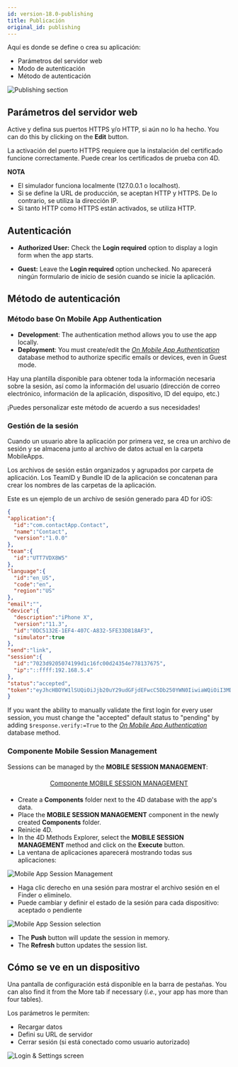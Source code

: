 ```yaml
---
id: version-18.0-publishing
title: Publicación
original_id: publishing
---
```


Aquí es donde se define o crea su aplicación:

* Parámetros del servidor web
* Modo de autenticación
* Método de autenticación

![Publishing section](assets/en/project-editor/Publishing-section-4D-for-iOS.png)

## Parámetros del servidor web

Active y defina sus puertos HTTPS y/o HTTP, si aún no lo ha hecho. You can do this by clicking on the **Edit** button.

La activación del puerto HTTPS requiere que la instalación del certificado funcione correctamente. Puede crear los certificados de prueba con 4D.<div markdown="1" class = "tips">
**NOTA**

* El simulador funciona localmente (127.0.0.1 o localhost).
* Si se define la URL de producción, se aceptan HTTP y HTTPS. De lo contrario, se utiliza la dirección IP.
* Si tanto HTTP como HTTPS están activados, se utiliza HTTP.</div>

## Autenticación

* **Authorized User:** Check the **Login required** option to display a login form when the app starts.

* **Guest:** Leave the **Login required** option unchecked. No aparecerá ningún formulario de inicio de sesión cuando se inicie la aplicación.

## Método de autenticación

### Método base On Mobile App Authentication

* **Development**: The authentication method allows you to use the app locally.
* **Deployment**: You must create/edit the [*On Mobile App Authentication*](https://doc.4d.com/4Dv17R3/4D/17-R3/On-Mobile-App-Authentication-database-method.301-3906587.en.html) database method to authorize specific emails or devices, even in Guest mode.

Hay una plantilla disponible para obtener toda la información necesaria sobre la sesión, así como la información del usuario (dirección de correo electrónico, información de la aplicación, dispositivo, ID del equipo, etc.)

¡Puedes personalizar este método de acuerdo a sus necesidades!

### Gestión de la sesión

Cuando un usuario abre la aplicación por primera vez, se crea un archivo de sesión y se almacena junto al archivo de datos actual en la carpeta MobileApps.

Los archivos de sesión están organizados y agrupados por carpeta de aplicación. Los TeamID y Bundle ID de la aplicación se concatenan para crear los nombres de las carpetas de la aplicación.

Este es un ejemplo de un archivo de sesión generado para 4D for iOS:

```json
{
"application":{
  "id":"com.contactApp.Contact",
  "name":"Contact",
  "version":"1.0.0"
},
"team":{
  "id":"UTT7VDX8W5"
},
"language":{
  "id":"en_US",
  "code":"en",
  "region":"US"
},
"email":"",
"device":{
  "description":"iPhone X",
  "version":"11.3",
  "id":"0DC5132E-1EF4-407C-A832-5FE33D818AF3",
  "simulator":true
},
"send":"link",
"session":{
  "id":"7023d9205074199d1c16fc00d24354e778137675",
  "ip":"::ffff:192.168.5.4"
},
"status":"accepted",
"token":"eyJhcHBOYW1lSUQiOiJjb20uY29udGFjdEFwcC5Db250YWN0IiwiaWQiOiI3MDIzZDkyMDUwNzQxOTlkMWMxNmZjMDBkMjQzNTRlNzc4MTM3Njc1IiwidGVhbUlEIjoiVVRUN1ZEWDhXNSJ9"
}

```

If you want the ability to manually validate the first login for every user session, you must change the "accepted" default status to "pending" by adding `$response.verify:=True` to the [*On Mobile App Authentication*](https://doc.4d.com/4Dv17R3/4D/17-R3/On-Mobile-App-Authentication-database-method.301-3906587.en.html) database method.


### Componente Mobile Session Management

Sessions can be managed by the **MOBILE SESSION MANAGEMENT**:

<div markdown="1" style="text-align: center; margin-top: 20px; margin-bottom: 20px">
<a class="button"
href="../assets/en/session-management/MOBILE-SESSION-MANAGEMENT.zip">Componente MOBILE SESSION MANAGEMENT</a>
</div>

* Create a **Components** folder next to the 4D database with the app's data.
* Place the **MOBILE SESSION MANAGEMENT** component in the newly created **Components** folder.
* Reinicie 4D.
* In the 4D Methods Explorer, select the **MOBILE SESSION MANAGEMENT** method and click on the **Execute** button.
* La ventana de aplicaciones aparecerá mostrando todas sus aplicaciones:

![Mobile App Session Management](assets/en/session-management/Mobile-App-Session-Management.png)

* Haga clic derecho en una sesión para mostrar el archivo sesión en el Finder o elimínelo.
* Puede cambiar y definir el estado de la sesión para cada dispositivo: aceptado o pendiente

![Mobile App Session selection](assets/en/session-management/Mobile-App-Session-Management-selected.png)

* The **Push** button will update the session in memory.
* The **Refresh** button updates the session list.

## Cómo se ve en un dispositivo

Una pantalla de configuración está disponible en la barra de pestañas. You can also find it from the More tab if necessary (*i.e.*, your app has more than four tables).

Los parámetros le permiten:

* Recargar datos
* Defini su URL de servidor
* Cerrar sesión (si está conectado como usuario autorizado)

![Login & Settings screen](assets/en/project-editor/Login-Settings-screen-Publishing-section-4D-for-iOS.png)



